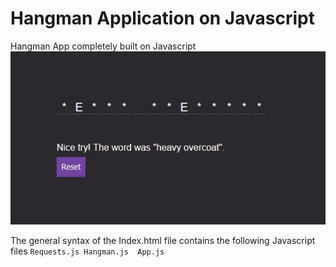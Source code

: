 # Hangman Application on Javascript
 Hangman App completely built on Javascript 
 <img src="images/cover.jpg">
 
 
The general syntax of the Index.html file contains the following Javascript files 
`Requests.js
Hangman.js 
App.js 
`
